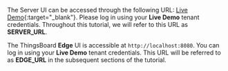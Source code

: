 The Server UI can be accessed through the following URL: [Live Demo](https://demo.thingsboard.io/signup){:target="_blank"}.
Please log in using your **Live Demo** tenant credentials. 
Throughout this tutorial, we will refer to this URL as **SERVER_URL**.

The ThingsBoard **Edge** UI is accessible at `http://localhost:8080`.
You can log in using your **Live Demo** tenant credentials.
This URL will be referred to as **EDGE_URL** in the subsequent sections of the tutorial.